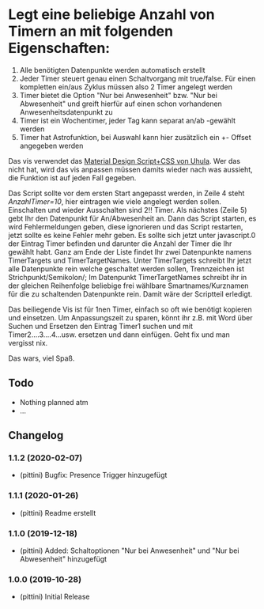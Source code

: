 # Legt eine beliebige Anzahl von Timern an mit folgenden Eigenschaften:

1. Alle benötigten Datenpunkte werden automatisch erstellt
2. Jeder Timer steuert genau einen Schaltvorgang mit true/false. Für einen kompletten ein/aus Zyklus müssen also 2 Timer angelegt werden
3. Timer bietet die Option "Nur bei Anwesenheit" bzw. "Nur bei Abwesenheit" und greift hierfür auf einen schon vorhandenen Anwesenheitsdatenpunkt zu
4. Timer ist ein Wochentimer, jeder Tag kann separat an/ab -gewählt werden
5. Timer hat Astrofunktion, bei Auswahl kann hier zusätzlich ein +- Offset angegeben werden

Das vis verwendet das [Material Design Script+CSS von Uhula](https://github.com/Uhula/ioBroker-Material-Design-Style). Wer das nicht hat, wird das vis anpassen müssen damits wieder nach was aussieht, die Funktion ist auf jeden Fall gegeben.

Das Script sollte vor dem ersten Start angepasst werden, in Zeile 4 steht *AnzahlTimer=10*, hier eintragen wie viele angelegt werden sollen. Einschalten und wieder Ausschalten sind 2!! Timer. 
Als nächstes (Zeile 5) gebt Ihr den Datenpunkt für An/Abwesenheit an.
Dann das Script starten, es wird Fehlermeldungen geben, diese ignorieren und das Script restarten, jetzt sollte es keine Fehler mehr geben.
Es sollte sich jetzt unter javascript.0 der Eintrag Timer befinden und darunter die Anzahl der Timer die Ihr gewählt habt. Ganz am Ende der Liste findet Ihr zwei Datenpunkte namens TimerTargets und TimerTargetNames. Unter TimerTargets schreibt Ihr jetzt alle Datenpunkte rein welche geschaltet werden sollen, Trennzeichen ist Strichpunkt/Semikolon/; Im Datenpunkt TimerTargetNames schreibt ihr in der gleichen Reihenfolge beliebige frei wählbare Smartnames/Kurznamen für die zu schaltenden Datenpunkte rein. Damit wäre der Scriptteil erledigt.

Das beiliegende Vis ist für 1nen Timer, einfach so oft wie benötigt kopieren und einsetzen. Um Anpassungszeit zu sparen, könnt ihr z.B. mit Word über Suchen und Ersetzen den Eintrag Timer1 suchen und mit Timer2....3....4...usw. ersetzen und dann einfügen. Geht fix und man vergisst nix.

Das wars, viel Spaß.


## Todo
- Nothing planned atm
- ...

## Changelog
### 1.1.2 (2020-02-07)
* (pittini) Bugfix: Presence Trigger hinzugefügt

### 1.1.1 (2020-01-26)
* (pittini) Readme erstellt

### 1.1.0 (2019-12-18)
* (pittini) Added: Schaltoptionen "Nur bei Anwesenheit" und "Nur bei Abwesenheit" hinzugefügt

### 1.0.0 (2019-10-28)
* (pittini) Initial Release